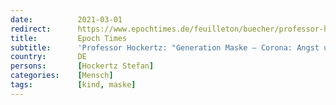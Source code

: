 ```yaml
---
date:          2021-03-01
redirect:      https://www.epochtimes.de/feuilleton/buecher/professor-hockertz-generation-maske-corona-angst-und-herausforderung-a3459504.html
title:         Epoch Times
subtitle:      'Professor Hockertz: "Generation Maske – Corona: Angst und Herausforderung"'
country:       DE
persons:       [Hockertz Stefan]
categories:    [Mensch]
tags:          [kind, maske]
---
```

